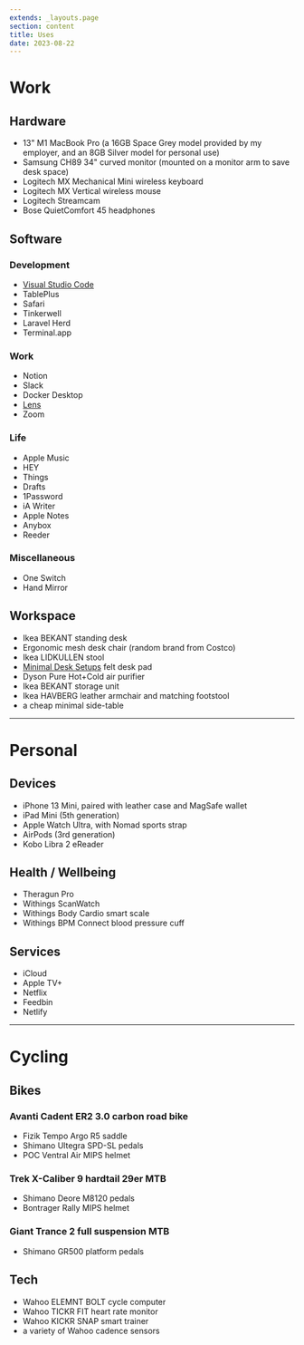 ```yaml
---
extends: _layouts.page
section: content
title: Uses
date: 2023-08-22
---
```


# Work

## Hardware

- 13" M1 MacBook Pro (a 16GB Space Grey model provided by my employer, and an 8GB Silver model for personal use)
- Samsung CH89 34" curved monitor (mounted on a monitor arm to save desk space)
- Logitech MX Mechanical Mini wireless keyboard
- Logitech MX Vertical wireless mouse
- Logitech Streamcam
- Bose QuietComfort 45 headphones

## Software

### Development

- [Visual Studio Code](/vs-code)
- TablePlus
- Safari
- Tinkerwell
- Laravel Herd
- Terminal.app

### Work

- Notion
- Slack
- Docker Desktop
- [Lens](https://k8slens.dev)
- Zoom

### Life

- Apple Music
- HEY
- Things
- Drafts
- 1Password
- iA Writer
- Apple Notes
- Anybox
- Reeder

### Miscellaneous

- One Switch
- Hand Mirror

## Workspace

- Ikea BEKANT standing desk
- Ergonomic mesh desk chair (random brand from Costco)
- Ikea LIDKULLEN stool
- [Minimal Desk Setups](https://www.minimaldesksetups.com) felt desk pad
- Dyson Pure Hot+Cold air purifier
- Ikea BEKANT storage unit
- Ikea HAVBERG leather armchair and matching footstool
- a cheap minimal side-table

---

# Personal

## Devices

- iPhone 13 Mini, paired with leather case and MagSafe wallet
- iPad Mini (5th generation)
- Apple Watch Ultra, with Nomad sports strap
- AirPods (3rd generation)
- Kobo Libra 2 eReader

## Health / Wellbeing

- Theragun Pro
- Withings ScanWatch
- Withings Body Cardio smart scale
- Withings BPM Connect blood pressure cuff

## Services

- iCloud
- Apple TV+
- Netflix
- Feedbin
- Netlify

---

# Cycling

## Bikes

### Avanti Cadent ER2 3.0 carbon road bike

- Fizik Tempo Argo R5 saddle
- Shimano Ultegra SPD-SL pedals
- POC Ventral Air MIPS helmet

### Trek X-Caliber 9 hardtail 29er MTB

- Shimano Deore M8120 pedals
- Bontrager Rally MIPS helmet

### Giant Trance 2 full suspension MTB

- Shimano GR500 platform pedals

## Tech

- Wahoo ELEMNT BOLT cycle computer
- Wahoo TICKR FIT heart rate monitor
- Wahoo KICKR SNAP smart trainer
- a variety of Wahoo cadence sensors
